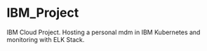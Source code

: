 # IBM_Project
IBM Cloud Project. Hosting a personal mdm in IBM Kubernetes and monitoring with ELK Stack.
